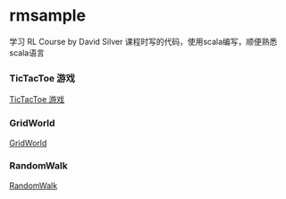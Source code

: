 # rmsample

学习 RL Course by David Silver 课程时写的代码，使用scala编写，顺便熟悉scala语言

### TicTacToe 游戏

[TicTacToe 游戏](https://github.com/xiejun901/rmsample/blob/master/src/main/scala/com/xiangruix/chapter01/TicTacToe.scala)

### GridWorld

[GridWorld](https://github.com/xiejun901/rmsample/blob/master/src/main/scala/com/xiangruix/chapter03/GridWord.scala)

### RandomWalk

[RandomWalk](https://github.com/xiejun901/rmsample/blob/master/src/main/scala/com/xiangruix/chapter04/RandomWalk.scala)

